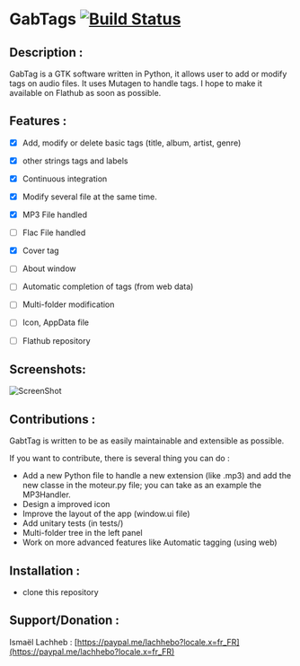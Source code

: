 # GabTags [![Build Status](https://travis-ci.com/lachhebo/GabTag.svg?branch=master)](https://travis-ci.com/lachhebo/GabTag) 


## Description :

GabTag is a GTK software written in Python, it allows user to add or modify tags on audio files.
It uses Mutagen to handle tags. I hope to make it available on Flathub as soon as possible.

## Features :

- [x] Add, modify or delete basic tags (title, album, artist, genre)
- [x] other strings tags and labels
- [x] Continuous integration
- [x] Modify several file at the same time.
- [x] MP3  File handled
- [ ] Flac File handled
- [x] Cover tag
- [ ] About window
- [ ] Automatic completion of tags (from web data)
- [ ] Multi-folder modification
- [ ] Icon, AppData file
- [ ] Flathub repository 



## Screenshots:

![ScreenShot](https://raw.githubusercontent.com/lachhebo/GabTags/screenshots/Image2.png)


## Contributions :

GabtTag is written to be as easily maintainable and extensible as possible.

If you want to contribute, there is several thing you can do :

- Add a new Python file to handle a new extension (like .mp3) and add the new classe in the moteur.py file; you can take as an example the MP3Handler.
- Design a improved icon 
- Improve the layout of the app (window.ui file)
- Add unitary tests (in tests/)
- Multi-folder tree in the left panel 
- Work on more advanced features like Automatic tagging (using web)


## Installation :

- clone this repository

## Support/Donation :

Ismaël Lachheb :  [https://paypal.me/lachhebo?locale.x=fr_FR](https://paypal.me/lachhebo?locale.x=fr_FR)

